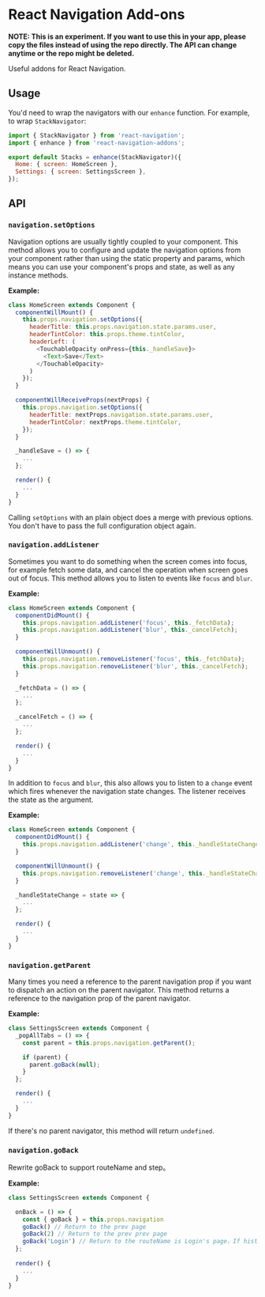 React Navigation Add-ons
========================

**NOTE: This is an experiment. If you want to use this in your app, please copy the files instead of using the repo directly. The API can change anytime or the repo might be deleted.**

Useful addons for React Navigation.

## Usage

You'd need to wrap the navigators with our `enhance` function. For example, to wrap `StackNavigator`:

```js
import { StackNavigator } from 'react-navigation';
import { enhance } from 'react-navigation-addons';

export default Stacks = enhance(StackNavigator)({
  Home: { screen: HomeScreen },
  Settings: { screen: SettingsScreen },
});
```

## API

### `navigation.setOptions`

Navigation options are usually tightly coupled to your component. This method allows you to configure and update the navigation options from your component rather than using the static property and params, which means you can use your component's props and state, as well as any instance methods.

**Example:**

```js
class HomeScreen extends Component {
  componentWillMount() {
    this.props.navigation.setOptions({
      headerTitle: this.props.navigation.state.params.user,
      headerTintColor: this.props.theme.tintColor,
      headerLeft: (
        <TouchableOpacity onPress={this._handleSave}>
          <Text>Save</Text>
        </TouchableOpacity>
      )
    });
  }

  componentWillReceiveProps(nextProps) {
    this.props.navigation.setOptions({
      headerTitle: nextProps.navigation.state.params.user,
      headerTintColor: nextProps.theme.tintColor,
    });
  }

  _handleSave = () => {
    ...
  };

  render() {
    ...
  }
}
```

Calling `setOptions` with an plain object does a merge with previous options. You don't have to pass the full configuration object again.

### `navigation.addListener`

Sometimes you want to do something when the screen comes into focus, for example fetch some data, and cancel the operation when screen goes out of focus. This method allows you to listen to events like `focus` and `blur`.

**Example:**

```js
class HomeScreen extends Component {
  componentDidMount() {
    this.props.navigation.addListener('focus', this._fetchData);
    this.props.navigation.addListener('blur', this._cancelFetch);
  }

  componentWillUnmount() {
    this.props.navigation.removeListener('focus', this._fetchData);
    this.props.navigation.removeListener('blur', this._cancelFetch);
  }

  _fetchData = () => {
    ...
  };

  _cancelFetch = () => {
    ...
  };

  render() {
    ...
  }
}
```

In addition to `focus` and `blur`, this also allows you to listen to a `change` event which fires whenever the navigation state changes. The listener receives the state as the argument.

**Example:**

```js
class HomeScreen extends Component {
  componentDidMount() {
    this.props.navigation.addListener('change', this._handleStateChange);
  }

  componentWillUnmount() {
    this.props.navigation.removeListener('change', this._handleStateChange);
  }

  _handleStateChange = state => {
    ...
  };

  render() {
    ...
  }
}
```

### `navigation.getParent`

Many times you need a reference to the parent navigation prop if you want to dispatch an action on the parent navigator. This method returns a reference to the navigation prop of the parent navigator.

**Example:**

```js
class SettingsScreen extends Component {
  _popAllTabs = () => {
    const parent = this.props.navigation.getParent();

    if (parent) {
      parent.goBack(null);
    }
  };

  render() {
    ...
  }
}
```

If there's no parent navigator, this method will return `undefined`.

### `navigation.goBack`
Rewrite goBack to support routeName and step。

**Example:**
```js
class SettingsScreen extends Component {

  onBack = () => {
    const { goBack } = this.props.navigation
    goBack() // Return to the prev page
    goBack(2) // Return to the prev prev page
    goBack('Login') // Return to the routeName is Login's page，If history does not have a Login, it is reset to Login
  };
  
  render() {
    ...
  }
}
```

